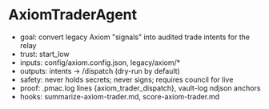 # AxiomTraderAgent
- goal: convert legacy Axiom "signals" into audited trade intents for the relay
- trust: start_low
- inputs: config/axiom.config.json, legacy/axiom/*
- outputs: intents -> /dispatch (dry-run by default)
- safety: never holds secrets; never signs; requires council for live
- proof: .pmac.log lines {axiom_trader_dispatch}, vault-log ndjson anchors
- hooks: summarize-axiom-trader.md, score-axiom-trader.md 